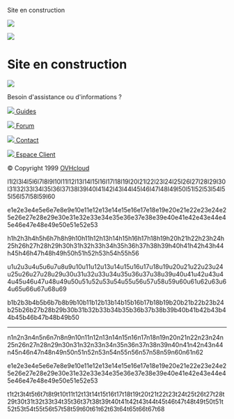 Site en construction



[![](/__ovh/common/img/logo-white.png)](https://www.ovhcloud.com/)

![](/__ovh/common/img/icon-traffic-cone.png)  
  

Site en construction
====================

![](/__ovh/common/img/shadow.png)  
  

Besoin d'assistance ou d'informations ?

  

[![](/__ovh/common/img/icon-book.png)
Guides](https://docs.ovh.com/fr/hosting/ "Guides")

[![](/__ovh/common/img/icon-speech-bubble.png)
Forum](https://community.ovh.com/ "Forum")

[![](/__ovh/common/img/icon-user-support.png)
Contact](https://help.ovhcloud.com/fr/ "Contact")

[![](/__ovh/common/img/icon-app-gear.png)
Espace Client](https://www.ovh.com/manager/ "Espace Client")

© Copyright 1999 [OVHcloud](https://www.ovhcloud.com/)

l1l2l3l4l5l6l7l8l9l10l11l12l13l14l15l16l17l18l19l20l21l22l23l24l25l26l27l28l29l30l31l32l33l34l35l36l37l38l39l40l41l42l43l44l45l46l47l48l49l50l51l52l53l54l55l56l57l58l59l60

e1e2e3e4e5e6e7e8e9e10e11e12e13e14e15e16e17e18e19e20e21e22e23e24e25e26e27e28e29e30e31e32e33e34e35e36e37e38e39e40e41e42e43e44e45e46e47e48e49e50e51e52e53

h1h2h3h4h5h6h7h8h9h10h11h12h13h14h15h16h17h18h19h20h21h22h23h24h25h26h27h28h29h30h31h32h33h34h35h36h37h38h39h40h41h42h43h44h45h46h47h48h49h50h51h52h53h54h55h56

u1u2u3u4u5u6u7u8u9u10u11u12u13u14u15u16u17u18u19u20u21u22u23u24u25u26u27u28u29u30u31u32u33u34u35u36u37u38u39u40u41u42u43u44u45u46u47u48u49u50u51u52u53u54u55u56u57u58u59u60u61u62u63u64u65u66u67u68u69

b1b2b3b4b5b6b7b8b9b10b11b12b13b14b15b16b17b18b19b20b21b22b23b24b25b26b27b28b29b30b31b32b33b34b35b36b37b38b39b40b41b42b43b44b45b46b47b48b49b50

---

n1n2n3n4n5n6n7n8n9n10n11n12n13n14n15n16n17n18n19n20n21n22n23n24n25n26n27n28n29n30n31n32n33n34n35n36n37n38n39n40n41n42n43n44n45n46n47n48n49n50n51n52n53n54n55n56n57n58n59n60n61n62

e1e2e3e4e5e6e7e8e9e10e11e12e13e14e15e16e17e18e19e20e21e22e23e24e25e26e27e28e29e30e31e32e33e34e35e36e37e38e39e40e41e42e43e44e45e46e47e48e49e50e51e52e53

t1t2t3t4t5t6t7t8t9t10t11t12t13t14t15t16t17t18t19t20t21t22t23t24t25t26t27t28t29t30t31t32t33t34t35t36t37t38t39t40t41t42t43t44t45t46t47t48t49t50t51t52t53t54t55t56t57t58t59t60t61t62t63t64t65t66t67t68